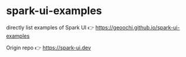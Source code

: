 # spark-ui-examples

directly list examples of Spark UI 👉 <a href="https://geoochi.github.io/spark-ui-examples" target="_blank">https://geoochi.github.io/spark-ui-examples</a>

Origin repo 👉 <a href="https://spark-ui.dev" target="_blank">https://spark-ui.dev</a>
